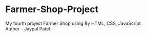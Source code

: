 # Farmer-Shop-Project
My fourth project Farmer Shop using By HTML, CSS, JavaScript
<br>
Author - Jaypal Patel
